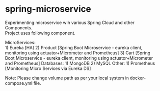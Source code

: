 # spring-microservice
Experimenting microservice wih various Spring Cloud and other Components.  
Project uses following component.  

MicroServices:    
    1) Eureka [HA]
    2) Product [Spring Boot Microservice - eureka client, monitoring using actuator+Micrometer and Prometheus]
    3) Cart [Spring Boot Microservice - eureka client, monitoring using actuator+Micrometer and Prometheus]
  Databases:
    1) MongoDB
    2) MySQL
  Other:
    1) Prometheus [Monitoring Micro Services via Eureka DS]    

Note: Please change volume path as per your local system in docker-compose.yml file.
